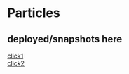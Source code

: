 # Particles

## deployed/snapshots here

[click1](https://stellular-platypus-63dfad.netlify.app) <br>
[click2](https://6318e8d6fe85541562d0f634--eloquent-chebakia-128e0c.netlify.app/) <br>
